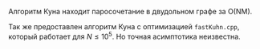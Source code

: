 Алгоритм Куна находит паросочетание в двудольном графе за O(NM).

Так же предоставлен алгоритм Куна с оптимизацией `fastKuhn.cpp`, который работает для $N\le10^5$. Но точная асимптотика неизвестна.